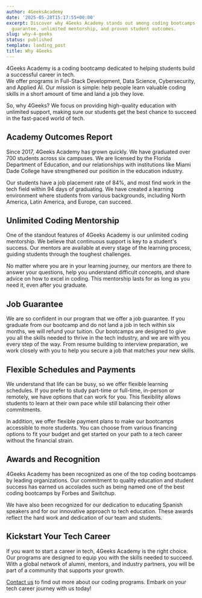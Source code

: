 ```yaml
---
author: 4GeeksAcademy
date: '2025-05-28T15:17:55+00:00'
excerpt: Discover why 4Geeks Academy stands out among coding bootcamps with its job
  guarantee, unlimited mentorship, and proven student outcomes.
slug: why-4-geeks
status: published
template: landing_post
title: Why 4Geeks
---
```

4Geeks Academy is a coding bootcamp dedicated to helping students build a successful career in tech.  
We offer programs in Full-Stack Development, Data Science, Cybersecurity, and Applied AI. Our mission is simple: help people learn valuable coding skills in a short amount of time and land a job they love.

So, why 4Geeks? We focus on providing high-quality education with unlimited support, making sure our students get the best chance to succeed in the fast-paced world of tech.

## Academy Outcomes Report

Since 2017, 4Geeks Academy has grown quickly. We have graduated over 700 students across six campuses. We are licensed by the Florida Department of Education, and our relationships with institutions like Miami Dade College have strengthened our position in the education industry.

Our students have a job placement rate of 84%, and most find work in the tech field within 94 days of graduating. We have created a learning environment where students from various backgrounds, including North America, Latin America, and Europe, can succeed.

## Unlimited Coding Mentorship

One of the standout features of 4Geeks Academy is our unlimited coding mentorship. We believe that continuous support is key to a student's success. Our mentors are available at every stage of the learning process, guiding students through the toughest challenges.

No matter where you are in your learning journey, our mentors are there to answer your questions, help you understand difficult concepts, and share advice on how to excel in coding. This mentorship lasts for as long as you need it, even after you graduate.

## Job Guarantee

We are so confident in our program that we offer a job guarantee. If you graduate from our bootcamp and do not land a job in tech within six months, we will refund your tuition. Our bootcamps are designed to give you all the skills needed to thrive in the tech industry, and we are with you every step of the way. From resume building to interview preparation, we work closely with you to help you secure a job that matches your new skills.

## Flexible Schedules and Payments

We understand that life can be busy, so we offer flexible learning schedules. If you prefer to study part-time or full-time, in-person or remotely, we have options that can work for you. This flexibility allows students to learn at their own pace while still balancing their other commitments.

In addition, we offer flexible payment plans to make our bootcamps accessible to more students. You can choose from various financing options to fit your budget and get started on your path to a tech career without the financial strain.

## Awards and Recognition

4Geeks Academy has been recognized as one of the top coding bootcamps by leading organizations. Our commitment to quality education and student success has earned us accolades such as being named one of the best coding bootcamps by Forbes and Switchup.

We have also been recognized for our dedication to educating Spanish speakers and for our innovative approach to tech education. These awards reflect the hard work and dedication of our team and students.

## Kickstart Your Tech Career

If you want to start a career in tech, 4Geeks Academy is the right choice. Our programs are designed to equip you with the skills needed to succeed. With a global network of alumni, mentors, and industry partners, you will be part of a community that supports your growth.

[Contact us](https://4geeksacademy.com/us/contact) to find out more about our coding programs. Embark on your tech career journey with us today!